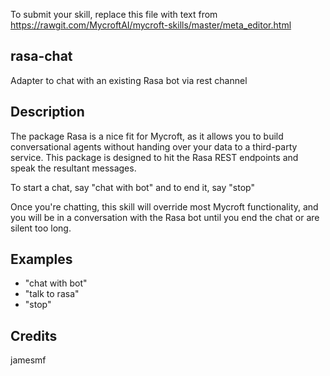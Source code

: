 To submit your skill, replace this file with text from
https://rawgit.com/MycroftAI/mycroft-skills/master/meta_editor.html


## rasa-chat
Adapter to chat with an existing Rasa bot via rest channel

## Description
The package Rasa is a nice fit for Mycroft, as it allows you to build conversational agents without handing over your data to a third-party service. This package is designed to hit the Rasa REST endpoints and speak the resultant messages.

To start a chat, say "chat with bot" and to end it, say "stop"

Once you're chatting, this skill will override most Mycroft functionality, and you will be in a conversation with the Rasa bot until you end the chat or are silent too long.

## Examples
* "chat with bot"
* "talk to rasa"
* "stop"

## Credits
jamesmf
